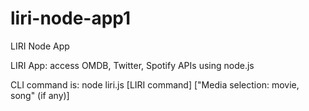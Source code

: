 # liri-node-app1
LIRI Node App

LIRI App: access OMDB, Twitter, Spotify APIs using node.js

CLI command is: node liri.js [LIRI command] ["Media selection: movie, song" (if any)]

